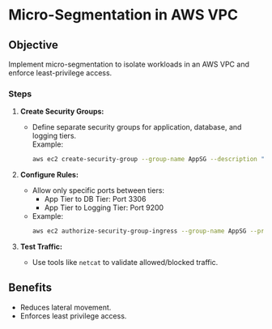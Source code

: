 # Micro-Segmentation in AWS VPC

## Objective
Implement micro-segmentation to isolate workloads in an AWS VPC and enforce least-privilege access.

### Steps
1. **Create Security Groups:**
   - Define separate security groups for application, database, and logging tiers.  
     Example:
     ```bash
     aws ec2 create-security-group --group-name AppSG --description "Application Tier Security Group"
     ```

2. **Configure Rules:**
   - Allow only specific ports between tiers:
     - App Tier to DB Tier: Port 3306
     - App Tier to Logging Tier: Port 9200
   - Example:
     ```bash
     aws ec2 authorize-security-group-ingress --group-name AppSG --protocol tcp --port 3306 --source-group DbSG
     ```

3. **Test Traffic:**
   - Use tools like `netcat` to validate allowed/blocked traffic.

## Benefits
- Reduces lateral movement.
- Enforces least privilege access.
